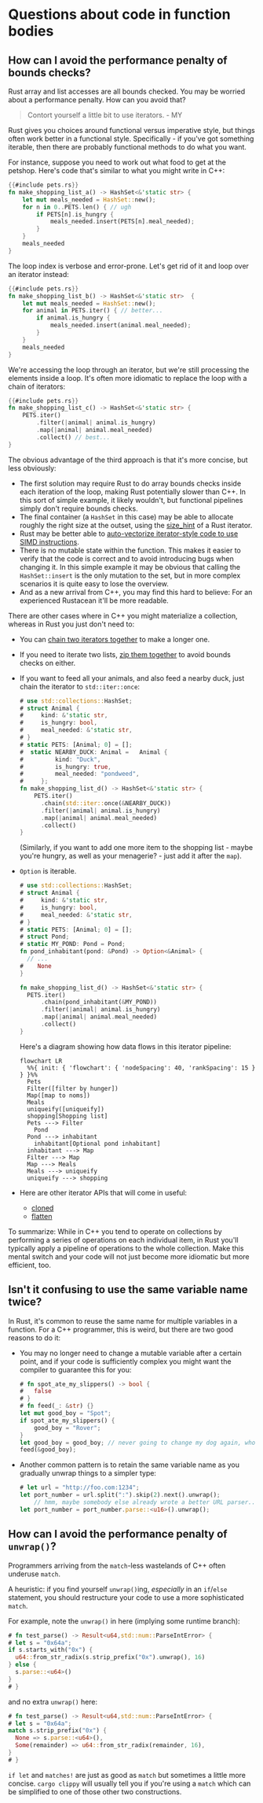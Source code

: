 # Questions about code in function bodies

## How can I avoid the performance penalty of bounds checks?

Rust array and list accesses are all bounds checked. You may be worried about a performance penalty. How can you avoid that?

> Contort yourself a little bit to use iterators. - MY

Rust gives you choices around functional versus imperative style, but things often work better in a functional style. Specifically - if you've got something iterable, then there are probably functional methods to do what you want.

For instance, suppose you need to work out what food to get at the petshop. Here's code that's similar to what you might write in C++:

```rust
{{#include pets.rs}}
fn make_shopping_list_a() -> HashSet<&'static str> {
	let mut meals_needed = HashSet::new();
	for n in 0..PETS.len() { // ugh
		if PETS[n].is_hungry {
			meals_needed.insert(PETS[n].meal_needed);
		}
	}
	meals_needed
}
```

The loop index is verbose and error-prone. Let's get rid of it and loop over an iterator instead:

```rust
{{#include pets.rs}}
fn make_shopping_list_b() -> HashSet<&'static str>  {
	let mut meals_needed = HashSet::new();
	for animal in PETS.iter() { // better...
		if animal.is_hungry {
			meals_needed.insert(animal.meal_needed);
		}
	}
	meals_needed
}
```

We're accessing the loop through an iterator, but we're still processing the elements inside a loop. It's often more idiomatic to replace the loop with a chain of iterators:

```rust
{{#include pets.rs}}
fn make_shopping_list_c() -> HashSet<&'static str> {
	PETS.iter()
		.filter(|animal| animal.is_hungry)
		.map(|animal| animal.meal_needed)
		.collect() // best...
}
```

The obvious advantage of the third approach is that it's more concise, but less obviously:

* The first solution may require Rust to do array bounds checks inside each iteration of the loop, making Rust potentially slower than C++. In this sort of simple example, it likely wouldn't, but functional pipelines simply don't require bounds checks.
* The final container (a `HashSet` in this case) may be able to allocate roughly the right size at the outset, using the [size_hint](https://doc.rust-lang.org/std/iter/trait.Iterator.html#method.size_hint) of a Rust iterator.
* Rust may be better able to [auto-vectorize iterator-style code to use SIMD instructions](https://www.minimalrust.com/an-adventure-in-simd/).
* There is no mutable state within the function. This makes it easier to verify that the code is correct and to avoid introducing bugs when changing it. In this simple example it may be obvious that calling the `HashSet::insert` is the only mutation to the set, but in more complex scenarios it is quite easy to lose the overview.
* And as a new arrival from C++, you may find this hard to believe: For an experienced Rustacean it'll be more readable.

There are other cases where in C++ you might materialize a collection, whereas in Rust you just don't need to:

* You can [chain two iterators together](https://doc.rust-lang.org/std/iter/struct.Chain.html) to make a longer one.
* If you need to iterate two lists, [zip them together](https://doc.rust-lang.org/std/iter/struct.Zip.html) to avoid bounds checks on either.
* If you want to feed all your animals, and also feed a nearby duck, just chain the iterator to `std::iter::once`:

  ```rust
  # use std::collections::HashSet;
  # struct Animal {
  # 	kind: &'static str,
  # 	is_hungry: bool,
  # 	meal_needed: &'static str,
  # }
  # static PETS: [Animal; 0] = [];
  #  static NEARBY_DUCK: Animal = 	Animal {
  # 		kind: "Duck",
  # 		is_hungry: true,
  # 		meal_needed: "pondweed",
  # 	};
  fn make_shopping_list_d() -> HashSet<&'static str> {
	  PETS.iter()
	  	.chain(std::iter::once(&NEARBY_DUCK))
	  	.filter(|animal| animal.is_hungry)
	  	.map(|animal| animal.meal_needed)
	  	.collect()
  } 
  ```
  (Similarly, if you want to add one more item to the shopping list - maybe you're hungry, as well as your menagerie? - just add it after the `map`).
* `Option` is iterable.
  ```rust
  # use std::collections::HashSet;
  # struct Animal {
  # 	kind: &'static str,
  # 	is_hungry: bool,
  # 	meal_needed: &'static str,
  # }
  # static PETS: [Animal; 0] = [];
  # struct Pond;
  # static MY_POND: Pond = Pond;
  fn pond_inhabitant(pond: &Pond) -> Option<&Animal> {
  	// ...
  #    None
  }

  fn make_shopping_list_d() -> HashSet<&'static str> {
  	PETS.iter()
  		.chain(pond_inhabitant(&MY_POND))
  		.filter(|animal| animal.is_hungry)
  		.map(|animal| animal.meal_needed)
  		.collect()
  }
  ```

  Here's a diagram showing how data flows in this iterator pipeline:

  ```mermaid
  flowchart LR
	%%{ init: { 'flowchart': { 'nodeSpacing': 40, 'rankSpacing': 15 } } }%%
  	Pets
  	Filter([filter by hunger])
  	Map([map to noms])
  	Meals
    uniqueify([uniqueify])
  	shopping[Shopping list]
  	Pets ---> Filter
      Pond
  	Pond ---> inhabitant
      inhabitant[Optional pond inhabitant]
  	inhabitant ---> Map
  	Filter ---> Map
  	Map ---> Meals
  	Meals ---> uniqueify
  	uniqueify ---> shopping
  ```

* Here are other iterator APIs that will come in useful:
	* [cloned](https://doc.rust-lang.org/std/iter/trait.Iterator.html#method.cloned)
	* [flatten](https://doc.rust-lang.org/std/iter/trait.Iterator.html#method.flatten)

To summarize: While in C++ you tend to operate on collections by performing a series of operations on each individual item, in Rust you'll typically apply a pipeline of operations to the whole collection. Make this mental switch and your code will not just become more idiomatic but more efficient, too.

## Isn't it confusing to use the same variable name twice?

In Rust, it's common to reuse the same name for multiple variables in a function. For a C++ programmer, this is weird, but there are two good reasons to do it:

* You may no longer need to change a mutable variable after a certain point, and if your code is sufficiently complex you might want the compiler to guarantee this for you:

	```rust
	# fn spot_ate_my_slippers() -> bool {
	# 	false
	# }
	# fn feed(_: &str) {}
	let mut good_boy = "Spot";
	if spot_ate_my_slippers() {
		good_boy = "Rover";
	}
	let good_boy = good_boy; // never going to change my dog again, who's a good boy
	feed(&good_boy);
	```

* Another common pattern is to retain the same variable name as you gradually unwrap things to a simpler type:

	```rust
	# let url = "http://foo.com:1234";
	let port_number = url.split(":").skip(2).next().unwrap();
		// hmm, maybe somebody else already wrote a better URL parser....? naah, probably not
	let port_number = port_number.parse::<u16>().unwrap();
	```

## How can I avoid the performance penalty of `unwrap()`?

Programmers arriving from the `match`-less wastelands of C++ often underuse `match`.

A heuristic: if you find yourself `unwrap()`ing, _especially_ in an `if`/`else` statement, you should restructure your code to use a more sophisticated `match`.

For example, note the `unwrap()` in here (implying some runtime branch):

```rust
# fn test_parse() -> Result<u64,std::num::ParseIntError> {
# let s = "0x64a";
if s.starts_with("0x") {
  u64::from_str_radix(s.strip_prefix("0x").unwrap(), 16)
} else {
  s.parse::<u64>()
}
# }
```

and no extra `unwrap()` here:

```rust
# fn test_parse() -> Result<u64,std::num::ParseIntError> {
# let s = "0x64a";
match s.strip_prefix("0x") {
  None => s.parse::<u64>(),
  Some(remainder) => u64::from_str_radix(remainder, 16),
}
# }
```

`if let` and `matches!` are just as good as `match` but sometimes a little more concise. `cargo clippy` will usually tell you if you're using a `match` which can be simplified to one of those other two constructions.
